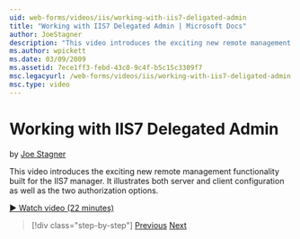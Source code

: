 ```yaml
---
uid: web-forms/videos/iis/working-with-iis7-deligated-admin
title: "Working with IIS7 Delegated Admin | Microsoft Docs"
author: JoeStagner
description: "This video introduces the exciting new remote management functionality built for the IIS7 manager. It illustrates both server and client configuration as wel..."
ms.author: wpickett
ms.date: 03/09/2009
ms.assetid: 7ece1ff3-febd-43c0-9c4f-b5c15c3309f7
msc.legacyurl: /web-forms/videos/iis/working-with-iis7-deligated-admin
msc.type: video
---
```

# Working with IIS7 Delegated Admin

by [Joe Stagner](https://github.com/JoeStagner)

This video introduces the exciting new remote management functionality built for the IIS7 manager. It illustrates both server and client configuration as well as the two authorization options.

[&#9654; Watch video (22 minutes)](https://channel9.msdn.com/Blogs/ASP-NET-Site-Videos/working-with-iis7-deligated-admin)

> [!div class="step-by-step"]
> [Previous](developing-and-deploying-in-a-shared-hosting.md)
> [Next](feature-specific-delegated-management.md)


